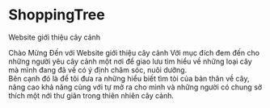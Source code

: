 # ShoppingTree
 Website giới thiệu cây cảnh

 Chào Mừng Đến với Website giới thiệu cây cảnh
Với mục đích đem đến cho những người yêu cây cảnh một nơi để giao lưu tìm hiểu về những loại cây mà mình đang đã về có ý định chăm sóc, nuôi dưỡng.  
 Bên cạnh đó là để tôi đưa ra những hiểu biết tìm tòi của bản thân về cây, nâng cao khả năng cùng với tự mở ra cho mình và những người có chung sở thích một nới thư giãn trong thiên nhiên cây cảnh.
